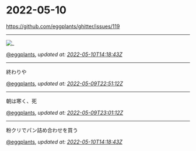 # 2022-05-10

<https://github.com/eggplants/ghitter/issues/119>

---

![_](https://github.githubassets.com/images/mona-loading-default.gif)

[@eggplants](https://github.com/eggplants), *updated at: [2022-05-10T14:18:43Z](https://github.com/eggplants/ghitter/issues/119#issue-1229886392)*

---

終わりや

[@eggplants](https://github.com/eggplants), *updated at: [2022-05-09T22:51:12Z](https://github.com/eggplants/ghitter/issues/119#issuecomment-1121659726)*

---

朝は寒く、死

[@eggplants](https://github.com/eggplants), *updated at: [2022-05-09T23:01:12Z](https://github.com/eggplants/ghitter/issues/119#issuecomment-1121665027)*

---

粉クリでパン詰め合わせを買う

[@eggplants](https://github.com/eggplants), *updated at: [2022-05-10T14:18:43Z](https://github.com/eggplants/ghitter/issues/119#issuecomment-1122460898)*
